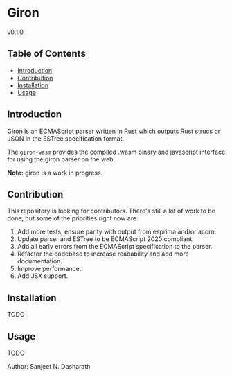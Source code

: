 # Giron

v0.1.0

## Table of Contents

- [Introduction](#introduction)
- [Contribution](#contribution)
- [Installation](#installation)
- [Usage](#usage)

## Introduction

Giron is an ECMAScript parser written in Rust which outputs Rust strucs or JSON in the ESTree specification format.

The `giron-wasm` provides the compiled .wasm binary and javascript interface for using the giron parser on the web.

**Note:** giron is a work in progress.

## Contribution

This repository is looking for contributors. There's still a lot of work to be done, but some of the priorities right now are:

1. Add more tests, ensure parity with output from esprima and/or acorn.
2. Update parser and ESTree to be ECMAScript 2020 compliant.
3. Add all early errors from the ECMAScript specification to the parser.
4. Refactor the codebase to increase readability and add more documentation.
5. Improve performance.
6. Add JSX support.

## Installation

TODO

## Usage

TODO

Author: Sanjeet N. Dasharath
